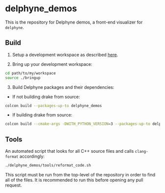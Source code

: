 # delphyne_demos

This is the repository for Delphyne demos, a front-end visualizer for `delphyne`.

## Build

1. Setup a development workspace as described [here](https://github.com/ToyotaResearchInstitute/maliput-documentation/blob/main/docs/installation_quickstart.rst).

2. Bring up your development workspace:

```sh
cd path/to/my/workspace
source ./bringup
```

3. Build Delphyne packages and their dependencies:

  - If not building drake from source:

   ```sh
   colcon build --packages-up-to delphyne_demos
   ```

  - If building drake from source:

   ```sh
   colcon build --cmake-args -DWITH_PYTHON_VERSION=3 --packages-up-to delphyne_demos
   ```

## Tools

An automated script that looks for all C++ source files and calls `clang-format` accordingly:

```sh
./delphyne_demos/tools/reformat_code.sh
```

This script must be run from the top-level of the repository in order to find all of the files.
It is recommended to run this before opening any pull request.
